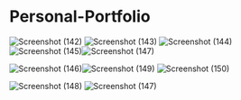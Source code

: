 ﻿# Personal-Portfolio

 
![Screenshot (142)](https://github.com/Anjali-game/Personal-Portfolio/assets/136882525/0c654b1c-cc6b-4df0-ba49-62d7661282ea)
![Screenshot (143)](https://github.com/Anjali-game/Personal-Portfolio/assets/136882525/b4f1e829-c4df-42d1-8450-200841c19b66)
![Screenshot (144)](https://github.com/Anjali-game/Personal-Portfolio/assets/136882525/75003b7d-1194-42ca-9772-51002048a6dd)
![Screenshot (145)](https://github.com/Anjali-game/Personal-Portfolio/assets/136882525/9c9e4763-afce-46ff-8cd8-d604cf2c24f9)![Screenshot (147)](https://github.com/Anjali-game/Personal-Portfolio/assets/136882525/62ff9af5-bf9c-484b-95ed-643d76f31fa8)

![Screenshot (146)](https://github.com/Anjali-game/Personal-Portfolio/assets/136882525/fcb390a0-d7af-45a8-a770-be90ed3a2c7d)![Screenshot (149)](https://github.com/Anjali-game/Personal-Portfolio/assets/136882525/21ab45b8-077a-453a-901c-bccf3d8a90b0)
![Screenshot (150)](https://github.com/Anjali-game/Personal-Portfolio/assets/136882525/60b34d8b-65fe-4002-a29f-cb8eb09e38fa)

![Screenshot (148)](https://github.com/Anjali-game/Personal-Portfolio/assets/136882525/5beac3ed-9658-4270-9147-0af1a37b6c5a)
![Screenshot (147)](https://github.com/Anjali-game/Personal-Portfolio/assets/136882525/c316dcf2-38fb-4032-acf2-f88024d18cba)

